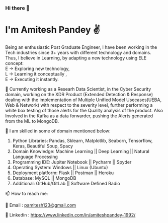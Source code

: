 ### Hi there 👋

<!--
**amitesh-pandey/amitesh-pandey** is a ✨ _special_ ✨ repository because its `README.md` (this file) appears on your GitHub profile.

Here are some ideas to get you started:

- 🔭 I’m currently working on ...
- 🌱 I’m currently learning ...
- 👯 I’m looking to collaborate on ...
- 🤔 I’m looking for help with ...
- 💬 Ask me about ...
- 📫 How to reach me: ...
- 😄 Pronouns: ...
- ⚡ Fun fact: ...
-->

# I'm Amitesh Pandey ✌️
Being an enthusiastic Post Graduate Engineer, I have been working in the Tech industries since 3+ years with different technology and domains. Thus, I believe in Learning, by adapting a new technology using ELE concept: </br>
E -> Exploring new technology, </br>
L -> Learning it conceptually , </br>
E -> Executing it instantly.</br>

💖 Currently working as a Researh Data Scientist, in the Cyber Security domain, working on the XDR Product (Extended Detection & Response) dealing with the implementation of Multiple Unified Model Usecases(UEBA, Web & Network) with respect to the severity level, further performing a white box testing of those alerts for the Quality analysis of the product. Also Involved in the Kafka as a data forwarder, pushing the Alerts generated from the ML to MongoDB. 

🌈 I am skilled in some of domain mentioned below:
1. Python Libraries: Pandas, Sklearn, Matplotlib, Seaborn, Tensorflow, Keras, Beautiful Soup, Spacy
2. Domain Knowledge: Machine Learning || Deep Learning || Natural Language Processing
3. Programming IDE: Jupiter Notebook || Pycharm || Spyder
4. Operating System: Windows || Linux (Ubuntu)
5. Deployment platform: Flask || Postman || Heroku
6. Database: MySQL || MongoDB
7. Additional: GitHub/GitLab || Software Defined Radio

📫 How to reach me:

📍 Email : pamitesh123@gmail.com

📍 Linkedin : https://www.linkedin.com/in/amiteshpandey-1992/
